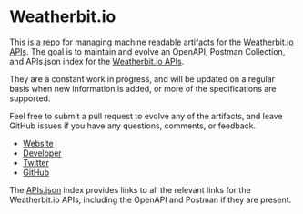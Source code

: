 # Weatherbit.ioThis is a repo for managing machine readable artifacts for the [Weatherbit.io APIs](https://www.weatherbit.io/api). The goal is to maintain and evolve an OpenAPI, Postman Collection, and APIs.json index for the [Weatherbit.io APIs](https://www.weatherbit.io/api).They are a constant work in progress, and will be updated on a regular basis when new information is added, or more of the specifications are supported.Feel free to submit a pull request to evolve any of the artifacts, and leave GitHub issues if you have any questions, comments, or feedback.- [Website](https://www.weatherbit.io/api)- [Developer](https://www.weatherbit.io/api)- [Twitter](https://twitter.com/weatherbitio)- [GitHub](https://github.com/weatherbit)The [APIs.json](https://github.com/api-evangelist/weatherbit-io/blob/master/apis.json) index provides links to all the relevant links for the Weatherbit.io APIs, including the OpenAPI and Postman if they are present.